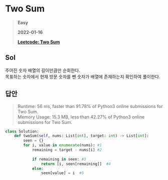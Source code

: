 # Two Sum
> **Easy**
>
> **2022-01-16**
>
> **[Leetcode: Two Sum](https://leetcode.com/problems/two-sum)**


## Sol 

주어진 숫자 배열의 길이만큼만 순회한다.  
목표하는 숫자에서 현재 방문 숫자를 뺀 숫자가 배열에 존재하는지 확인하여 풀이한다. 

## 답안
> Runtime: 56 ms, faster than 91.78% of Python3 online submissions for Two Sum.  
> Memory Usage: 15.3 MB, less than 42.27% of Python3 online submissions for Two Sum.
```python
class Solution:
    def twoSum(self, nums: List[int], target: int) -> List[int]:
        seen = {}
        for i, value in enumerate(nums): #1
            remaining = target - nums[i] #2
            
            if remaining in seen: #3
                return [i, seen[remaining]]  #4
            else:
                seen[value] = i  #5
```